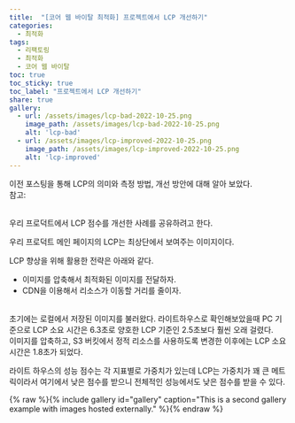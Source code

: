 ```yaml
---
title:  "[코어 웹 바이탈 최적화] 프로젝트에서 LCP 개선하기"
categories: 
  - 최적화
tags:
  - 리팩토링
  - 최적화
  - 코어 웹 바이탈
toc: true
toc_sticky: true
toc_label: "프로젝트에서 LCP 개선하기"
share: true
gallery:
  - url: /assets/images/lcp-bad-2022-10-25.png
    image_path: /assets/images/lcp-bad-2022-10-25.png
    alt: 'lcp-bad'
  - url: /assets/images/lcp-improved-2022-10-25.png
    image_path: /assets/images/lcp-improved-2022-10-25.png
    alt: 'lcp-improved'
---
```


이전 포스팅을 통해 LCP의 의미와 측정 방법, 개선 방안에 대해 알아 보았다. <br>
참고: 

<br>
우리 프로덕트에서 LCP 점수를 개선한 사례를 공유하려고 한다. <br>

우리 프로덕트 메인 페이지의 LCP는 최상단에서 보여주는 이미지이다. <br>

LCP 향상을 위해 활용한 전략은 아래와 같다.
- 이미지를 압축해서 최적화된 이미지를 전달하자.
- CDN을 이용해서 리소스가 이동할 거리를 줄이자.

 <br>
초기에는 로컬에서 저장된 이미지를 불러왔다. 라이트하우스로 확인해보았을때 PC 기준으로 LCP 소요 시간은 6.3초로 양호한 LCP 기준인 2.5초보다 훨씬 오래 걸렸다. <br>
이미지를 압축하고, S3 버킷에서 정적 리소스를 사용하도록 변경한 이후에는 LCP 소요 시간은 1.8초가 되었다. <br>
 
라이트 하우스의 성능 점수는 각 지표별로 가중치가 있는데 LCP는 가중치가 꽤 큰 메트릭이라서 여기에서 낮은 점수를 받으니 전체적인 성능에서도 낮은 점수를 받을 수 있다. <br>
 
{% raw %}{% include gallery id="gallery" caption="This is a second gallery example with images hosted externally." %}{% endraw %} 
 
